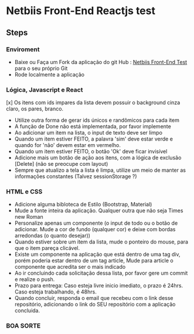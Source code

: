 # Netbiis Front-End Reactjs test

## Steps

### Enviroment

- Baixe ou Faça um Fork da aplicação do git Hub : [Netbiis Front-End Test](https://github.com/netbiis/reactjs-test)
    para o seu próprio Git
- Rode localmente a aplicação

### Lógica, Javascript e React

[x] Os itens com ids impares da lista devem possuir o background cinza claro, os pares, branco.
- Utilize outra forma de gerar ids únicos e randômicos para cada item
- A função de Done não está implementada, por favor implemente
- Ao adicionar um item na lista, o input de texto deve ser limpo
- Quando um item estiver FEITO, a palavra 'sim' deve estar verde e quando for 'não' devem estar em vermelho.
- Quando um item estiver FEITO, o botão 'Ok' deve ficar invisível
- Adicione mais um botão de ação aos itens, com a lógica de exclusão [Delete] (não se preocupe com layout)
- Sempre que atualizo a tela a lista é limpa, utilize um meio de manter as informações constantes
        (Talvez sessionStorage ?)

### HTML e CSS

- Adicione alguma bibloteca de Estilo (Bootstrap, Material)
- Mude a fonte inteira da aplicação. Qualquer outra que não seja Times new Roman
- Personalize apenas um componente (o input de todo ou o botão de adicionar.  Mude a cor de fundo (qualquer cor) e deixe com bordas arredondas (o quanto desejar))
- Quando estiver sobre um item da lista, mude o ponteiro do mouse, para que o item pareça clicável.
- Existe um componente na aplicação que está dentro de uma tag div, porém poderia estar dentro de um tag article,
        Mude para article o componente que acredita ser o mais indicado
- Ao ir concluindo cada solicitação dessa lista, por favor gere um commit e realize o push.
- Prazo para entrega: Caso esteja livre inicio imediato, o prazo é 24hrs. Caso esteja trabalhando, é 48hrs.
- Quando concluir, responda o email que recebeu com o link desse repositório, adicionando o link do SEU repositório com a aplicação concluida.

### BOA SORTE
